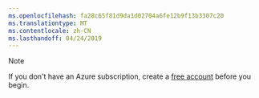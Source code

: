 ```yaml
---
ms.openlocfilehash: fa28c65f81d9da1d02704a6fe12b9f13b3307c20
ms.translationtype: MT
ms.contentlocale: zh-CN
ms.lasthandoff: 04/24/2019
---
```

> [!NOTE]
> If you don't have an Azure subscription, create a [free account](https://azure.microsoft.com/free/?azure-portal=true) before you begin.